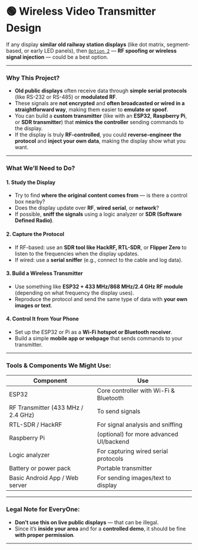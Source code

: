 # 🟢 Wireless Video Transmitter Design

If any display **similar old railway station displays** (like dot matrix, segment-based, or early LED panels), then [`Option 2`]() — **RF spoofing or wireless signal injection** — could be a best option.

---

### Why This Project?

* **Old public displays** often receive data through **simple serial protocols** (like RS-232 or RS-485) or **modulated RF**.
* These signals are **not encrypted** and **often broadcasted or wired in a straightforward way**, making them easier to **emulate or spoof**.
* You can build a **custom transmitter** (like with an **ESP32**, **Raspberry Pi**, or **SDR transmitter**) that **mimics the controller** sending commands to the display.
* If the display is truly **RF-controlled**, you could **reverse-engineer the protocol** and **inject your own data**, making the display show what you want.

---

### What We’ll Need to Do?

#### 1. **Study the Display**

* Try to find **where the original content comes from** — is there a control box nearby?
* Does the display update over **RF**, **wired serial**, or **network**?
* If possible, **sniff the signals** using a logic analyzer or **SDR (Software Defined Radio)**.

#### 2. **Capture the Protocol**

* If RF-based: use an **SDR tool like HackRF, RTL-SDR**, or **Flipper Zero** to listen to the frequencies when the display updates.
* If wired: use a **serial sniffer** (e.g., connect to the cable and log data).

#### 3. **Build a Wireless Transmitter**

* Use something like **ESP32 + 433 MHz/868 MHz/2.4 GHz RF module** (depending on what frequency the display uses).
* Reproduce the protocol and send the same type of data with **your own images or text**.

#### 4. **Control It from Your Phone**

* Set up the ESP32 or Pi as a **Wi-Fi hotspot or Bluetooth receiver**.
* Build a simple **mobile app or webpage** that sends commands to your transmitter.

---

### Tools & Components We Might Use:

| Component                          | Use                                     |
| ---------------------------------- | --------------------------------------- |
| ESP32                              | Core controller with Wi-Fi & Bluetooth  |
| RF Transmitter (433 MHz / 2.4 GHz) | To send signals                         |
| RTL-SDR / HackRF                   | For signal analysis and sniffing        |
| Raspberry Pi                       | (optional) for more advanced UI/backend |
| Logic analyzer                     | For capturing wired serial protocols    |
| Battery or power pack              | Portable transmitter                    |
| Basic Android App / Web server     | For sending images/text to display      |

---

### Legal Note for EveryOne:

* **Don’t use this on live public displays** — that can be illegal.
* Since it’s **inside your area** and for a **controlled demo**, it should be fine **with proper permission**.

---
